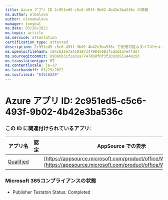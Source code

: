 ```yaml
---
title: Azure アプリ ID 2c951ed5-c5c6-493f-9b02-4b42e3ba536c の情報
ms.author: elmalova
author: elenamalova
manager: tonybal
ms.date: 03/26/2022
ms.topic: article
ms.service: attestation
certification_type: attested
description: 2c951ed5-c5c6-493f-9b02-4b42e3ba536c で使用可能なすべてのセキュリティおよびコンプライアンス情報。
ms.openlocfilehash: c84c622e7a4191873479845981f5d1d2a7e4fdd7
ms.sourcegitcommit: 890a5b31f2a31a7747d88f0f3f203c0551440293
ms.translationtype: MT
ms.contentlocale: ja-JP
ms.lasthandoff: 03/29/2022
ms.locfileid: "64516229"
---
```

# <a name="azure-app-id-2c951ed5-c5c6-493f-9b02-4b42e3ba536c"></a>Azure アプリ ID: 2c951ed5-c5c6-493f-9b02-4b42e3ba536c


### <a name="apps-associated-with-this-id"></a>この ID に関連付けられているアプリ:
| **アプリ名** | **認定** | **AppSource での表示** |
|--------------|---------------|-----------------------|
| [Qualified](../forward/WA200002720.md) |  | [https://appsource.microsoft.com/product/office/WA200002720](https://appsource.microsoft.com/product/office/WA200002720) |

### <a name="microsoft-365-app-compliance-status"></a>Microsoft 365コンプライアンスの状態
- Publisher Testaton Status: Completed
